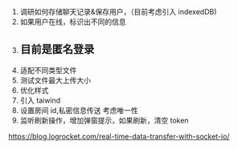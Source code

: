 1. 调研如何存储聊天记录&保存用户，（目前考虑引入 indexedDB)
2. 如果用户在线，标识出不同的信息
3. ## 目前是匿名登录
4. 适配不同类型文件
5. 测试文件最大上传大小
6. 优化样式
7. 引入 taiwind
8. 设置房间 id,私密信息传送 考虑唯一性
9. 监听刷新操作，增加弹窗提示，如果刷新，清空 token

https://blog.logrocket.com/real-time-data-transfer-with-socket-io/

